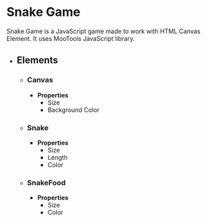 # Snake Game

Snake Game is a JavaScript game made to work with HTML Canvas Element.
It uses MooTools JavaScript library.

* ## Elements
    * ### Canvas
        * **Properties**
            * Size
            * Background Color
    * ### Snake
        * **Properties**
            * Size
            * Length
            * Color
    * ### SnakeFood
        * **Properties**
            * Size
            * Color
